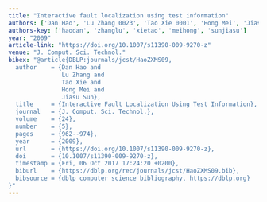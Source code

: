 ```yaml
---
title: "Interactive fault localization using test information"
authors: ['Dan Hao', 'Lu Zhang 0023', 'Tao Xie 0001', 'Hong Mei', 'Jiasu Sun']
authors-key: ['haodan', 'zhanglu', 'xietao', 'meihong', 'sunjiasu']
year: "2009"
article-link: "https://doi.org/10.1007/s11390-009-9270-z"
venue: "J. Comput. Sci. Technol."
bibex: "@article{DBLP:journals/jcst/HaoZXMS09,
  author    = {Dan Hao and
               Lu Zhang and
               Tao Xie and
               Hong Mei and
               Jiasu Sun},
  title     = {Interactive Fault Localization Using Test Information},
  journal   = {J. Comput. Sci. Technol.},
  volume    = {24},
  number    = {5},
  pages     = {962--974},
  year      = {2009},
  url       = {https://doi.org/10.1007/s11390-009-9270-z},
  doi       = {10.1007/s11390-009-9270-z},
  timestamp = {Fri, 06 Oct 2017 17:24:20 +0200},
  biburl    = {https://dblp.org/rec/journals/jcst/HaoZXMS09.bib},
  bibsource = {dblp computer science bibliography, https://dblp.org}
}"
---
```

